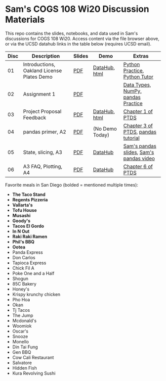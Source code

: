 # Sam's COGS 108 Wi20 Discussion Materials

This repo contains the slides, notebooks, and data used in Sam's discussions
for COGS 108 Wi20. Access content via the file browser above, or via the UCSD
datahub links in the table below (requires UCSD email).

| Disc | Description                                | Slides     | Demo                        | Extras                                                  |
| ---- | ------------------------------------------ | ---------- | --------------------------- | ------------------------------------------------------- |
| 01   | Introductions, Oakland License Plates Demo | [PDF][s01] | [DataHub][d01], [html][n01] | [Python Practice][e01a], [Python Tutor][e01b]           |
| 02   | Assignment 1                               | [PDF][s02] |                             | [Data Types, NumPy, pandas Practice][e02a]              |
| 03   | Project Proposal Feedback                  | [PDF][s03] | [DataHub][d03], [html][n03] | [Chapter 1 of PTDS][e03a]                               |
| 04   | pandas primer, A2                          | [PDF][s04] | (No Demo Today)             | [Chapter 3 of PTDS][e04a], [pandas tutorial][e04b]      |
| 05   | State, slicing, A3                         | [PDF][s05] | [DataHub][d05]              | [Sam's pandas slides][e05a], [Sam's pandas video][e05b] |
| 06   | A3 FAQ, Plotting, A4                       | [PDF][s06] | [DataHub][d06]              | [Chapter 6 of PTDS][e06a]                               |

[s01]: https://github.com/SamLau95/cogs108disc-wi20/blob/master/disc01/disc01.pdf
[d01]: http://datahub.ucsd.edu/hub/user-redirect/git-sync?repo=https://github.com/SamLau95/cogs108disc-wi20&subPath=disc01/disc01.ipynb
[n01]: https://nbviewer.jupyter.org/github/SamLau95/cogs108disc-wi20/blob/master/disc01/disc01.ipynb
[e01a]: http://datahub.ucsd.edu/hub/user-redirect/git-sync?repo=https://github.com/SamLau95/python-bootcamp-2019&subPath=lab01/
[e01b]: http://pythontutor.com/
[s02]: https://github.com/SamLau95/cogs108disc-wi20/blob/master/disc02/disc02.pdf
[e02a]: http://datahub.ucsd.edu/hub/user-redirect/git-sync?repo=https://github.com/SamLau95/python-bootcamp-2019&subPath=lab02/
[s03]: https://github.com/SamLau95/cogs108disc-wi20/blob/master/disc03/disc03.pdf
[d03]: http://datahub.ucsd.edu/hub/user-redirect/git-sync?repo=https://github.com/SamLau95/cogs108disc-wi20&subPath=disc03/disc03.ipynb
[n03]: https://nbviewer.jupyter.org/github/SamLau95/cogs108disc-wi20/blob/master/disc03/disc03.ipynb
[e03a]: https://www.textbook.ds100.org/ch/01/lifecycle_intro.html
[s04]: https://github.com/SamLau95/cogs108disc-wi20/blob/master/disc04/disc04.pdf
[e04a]: https://www.textbook.ds100.org/ch/03/pandas_intro.html
[e04b]: https://pandas.pydata.org/pandas-docs/stable/getting_started/10min.html
[s05]: https://github.com/SamLau95/cogs108disc-wi20/blob/master/disc05/disc05.pdf
[d05]: http://datahub.ucsd.edu/hub/user-redirect/git-sync?repo=https://github.com/SamLau95/cogs108disc-wi20&subPath=disc05/disc05.ipynb
[e05a]: http://bit.ly/sam-pandas-01
[e05b]: https://www.youtube.com/watch?v=7ns-k29aMgE&feature=youtu.be
[s06]: https://github.com/SamLau95/cogs108disc-wi20/blob/master/disc06/disc06.pdf
[d06]: http://datahub.ucsd.edu/hub/user-redirect/git-sync?repo=https://github.com/SamLau95/cogs108disc-wi20&subPath=disc06/disc06.ipynb
[e06a]: https://www.textbook.ds100.org/ch/06/viz_intro.html

Favorite meals in San Diego (bolded = mentioned multiple times):

- **The Taco Stand**
- **Regents Pizzeria**
- **Vallarta's**
- **Tofu House**
- **Musashi**
- **Goody's**
- **Tacos El Gordo**
- **In N Out**
- **Raki Raki Ramen**
- **Phil's BBQ**
- **Ootea**
- Panda Express
- Don Carlos
- Tapioca Express
- Chick Fil A
- Poke One and a Half
- Shogun
- 85C Bakery
- Honey's
- Krispy krunchy chicken
- Pho Hoa
- Okan
- Tj Tacos
- The Jump
- Mcdonald's
- Woomiok
- Oscar's
- Snooze
- Monello
- Din Tai Fung
- Gen BBQ
- Cow Cali Restaurant
- Salvatore
- Hidden Fish
- Kura Revolving Sushi
